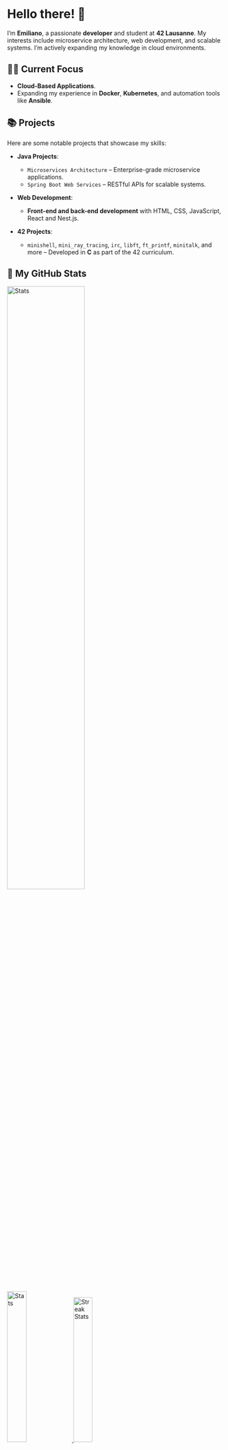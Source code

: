 # Hello there! 👋

I’m **Emiliano**, a passionate **developer** and student at **42 Lausanne**. My interests include microservice architecture, web development, and scalable systems. I’m actively expanding my knowledge in cloud environments.

## 🧑‍💻 Current Focus
- **Cloud-Based Applications**.
- Expanding my experience in **Docker**, **Kubernetes**, and automation tools like **Ansible**.

## 📚 Projects
Here are some notable projects that showcase my skills:
- **Java Projects**:
  - `Microservices Architecture` – Enterprise-grade microservice applications.
  - `Spring Boot Web Services` – RESTful APIs for scalable systems.

- **Web Development**:
  - **Front-end and back-end development** with HTML, CSS, JavaScript, React and Nest.js.

- **42 Projects**:
  - `minishell`, `mini_ray_tracing`, `irc`, `libft`, `ft_printf`, `minitalk`, and more – Developed in **C** as part of the 42 curriculum.

## 🚀 My GitHub Stats

<div>
  <a href="https://github-readme-stats.vercel.app">
        <img width="60%" alt="Stats" src="https://github-readme-stats.vercel.app/api?username=eprei&show_icons=true&theme=prussian"/>
  </a>
<div>

</div>
  <a href="https://github-readme-stats.vercel.app">
        <img width="30%" alt="Stats" src="https://github-profile-summary-cards.vercel.app/api/cards/repos-per-language?username=eprei&theme=prussian"/>
  </a>
  <a href="https://github-readme-streak-stats.herokuapp.com">
      <img width="29.4%" alt="Streak Stats" src="https://github-profile-summary-cards.vercel.app/api/cards/most-commit-language?username=eprei&theme=prussian"/>
  </a>  
</div>

<div>
  <a href="https://git.io/streak-stats">
    <img width="60%"src="https://github-readme-streak-stats.herokuapp.com?user=eprei&theme=prussian" alt="GitHub Streak" />
  </a>
</div>
